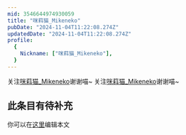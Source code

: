 ```yaml
---
mid: 3546644974930059
title: "咪萪猫_Mikeneko"
pubDate: "2024-11-04T11:22:08.274Z"
updatedDate: "2024-11-04T11:22:08.274Z"
profile:
  {
    Nickname: ["咪萪猫_Mikeneko"],
  }
---
```


关注[咪萪猫_Mikeneko](https://space.bilibili.com/3546644974930059)谢谢喵~ 关注[咪萪猫_Mikeneko](https://space.bilibili.com/3546644974930059)谢谢喵~

## 此条目有待补充
你可以在[这里](https://github.com/Yuhanawa/VTuber.ICU/edit/master/src/content/v/咪萪猫_Mikeneko/index.md)编辑本文
